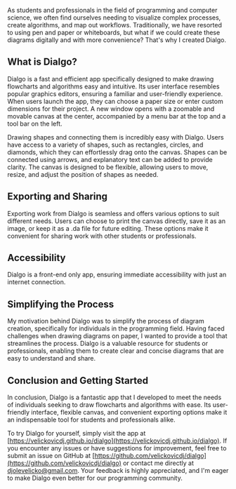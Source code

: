 As students and professionals in the field of programming and computer science, we often find ourselves needing to visualize complex processes, create algorithms, and map out workflows. Traditionally, we have resorted to using pen and paper or whiteboards, but what if we could create these diagrams digitally and with more convenience? That's why I created Dialgo.

## What is Dialgo?

Dialgo is a fast and efficient app specifically designed to make drawing flowcharts and algorithms easy and intuitive. Its user interface resembles popular graphics editors, ensuring a familiar and user-friendly experience. When users launch the app, they can choose a paper size or enter custom dimensions for their project. A new window opens with a zoomable and movable canvas at the center, accompanied by a menu bar at the top and a tool bar on the left.

Drawing shapes and connecting them is incredibly easy with Dialgo. Users have access to a variety of shapes, such as rectangles, circles, and diamonds, which they can effortlessly drag onto the canvas. Shapes can be connected using arrows, and explanatory text can be added to provide clarity. The canvas is designed to be flexible, allowing users to move, resize, and adjust the position of shapes as needed.

## Exporting and Sharing

Exporting work from Dialgo is seamless and offers various options to suit different needs. Users can choose to print the canvas directly, save it as an image, or keep it as a .da file for future editing. These options make it convenient for sharing work with other students or professionals.

## Accessibility

Dialgo is a front-end only app, ensuring immediate accessibility with just an internet connection.

## Simplifying the Process

My motivation behind Dialgo was to simplify the process of diagram creation, specifically for individuals in the programming field. Having faced challenges when drawing diagrams on paper, I wanted to provide a tool that streamlines the process. Dialgo is a valuable resource for students or professionals, enabling them to create clear and concise diagrams that are easy to understand and share.

## Conclusion and Getting Started

In conclusion, Dialgo is a fantastic app that I developed to meet the needs of individuals seeking to draw flowcharts and algorithms with ease. Its user-friendly interface, flexible canvas, and convenient exporting options make it an indispensable tool for students and professionals alike. 

To try Dialgo for yourself, simply visit the app at [https://velickovicdj.github.io/dialgo](https://velickovicdj.github.io/dialgo). If you encounter any issues or have suggestions for improvement, feel free to submit an issue on GitHub at [https://github.com/velickovicdj/dialgo](https://github.com/velickovicdj/dialgo) or contact me directly at [djolevelicko@gmail.com](mailto:djolevelicko@gmail.com). Your feedback is highly appreciated, and I'm eager to make Dialgo even better for our programming community.